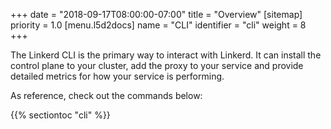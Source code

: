 +++
date = "2018-09-17T08:00:00-07:00"
title = "Overview"
[sitemap]
  priority = 1.0
[menu.l5d2docs]
  name = "CLI"
  identifier = "cli"
  weight = 8
+++

The Linkerd CLI is the primary way to interact with Linkerd. It can install the
control plane to your cluster, add the proxy to your service and provide
detailed metrics for how your service is performing.

As reference, check out the commands below:

{{% sectiontoc "cli" %}}
